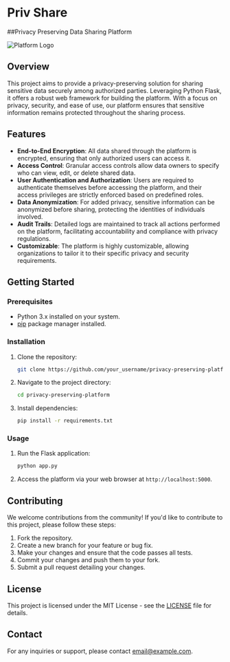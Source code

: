 # Priv Share
##Privacy Preserving Data Sharing Platform

![Platform Logo](link_to_logo_image)

## Overview

This project aims to provide a privacy-preserving solution for sharing sensitive data securely among authorized parties. Leveraging Python Flask, it offers a robust web framework for building the platform. With a focus on privacy, security, and ease of use, our platform ensures that sensitive information remains protected throughout the sharing process.

## Features

- **End-to-End Encryption**: All data shared through the platform is encrypted, ensuring that only authorized users can access it.
- **Access Control**: Granular access controls allow data owners to specify who can view, edit, or delete shared data.
- **User Authentication and Authorization**: Users are required to authenticate themselves before accessing the platform, and their access privileges are strictly enforced based on predefined roles.
- **Data Anonymization**: For added privacy, sensitive information can be anonymized before sharing, protecting the identities of individuals involved.
- **Audit Trails**: Detailed logs are maintained to track all actions performed on the platform, facilitating accountability and compliance with privacy regulations.
- **Customizable**: The platform is highly customizable, allowing organizations to tailor it to their specific privacy and security requirements.

## Getting Started

### Prerequisites

- Python 3.x installed on your system.
- [pip](https://pip.pypa.io/en/stable/installation/) package manager installed.

### Installation

1. Clone the repository:

    ```bash
    git clone https://github.com/your_username/privacy-preserving-platform.git
    ```

2. Navigate to the project directory:

    ```bash
    cd privacy-preserving-platform
    ```

3. Install dependencies:

    ```bash
    pip install -r requirements.txt
    ```

### Usage

1. Run the Flask application:

    ```bash
    python app.py
    ```

2. Access the platform via your web browser at `http://localhost:5000`.

## Contributing

We welcome contributions from the community! If you'd like to contribute to this project, please follow these steps:

1. Fork the repository.
2. Create a new branch for your feature or bug fix.
3. Make your changes and ensure that the code passes all tests.
4. Commit your changes and push them to your fork.
5. Submit a pull request detailing your changes.

## License

This project is licensed under the MIT License - see the [LICENSE](LICENSE) file for details.

## Contact

For any inquiries or support, please contact [email@example.com](mailto:email@example.com).
